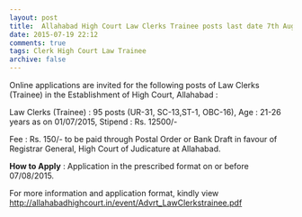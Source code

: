 ```yaml
---
layout: post
title:  Allahabad High Court Law Clerks Trainee posts last date 7th Aug-2015
date: 2015-07-19 22:12
comments: true
tags: Clerk High Court Law Trainee
archive: false
---
```

Online applications are invited for the following posts of Law Clerks (Trainee) in the Establishment of High Court, Allahabad :

Law Clerks (Trainee) : 95 posts (UR-31, SC-13,ST-1, OBC-16), Age : 21-26 years as on 01/07/2015, Stipend : Rs. 12500/-  

Fee : Rs. 150/- to be paid through Postal Order or Bank Draft in favour of Registrar General, High Court of Judicature at Allahabad.


**How to Apply** : Application in the prescribed format on or before 07/08/2015.


For more information and application format, kindly view <http://allahabadhighcourt.in/event/Advrt_LawClerkstrainee.pdf>







